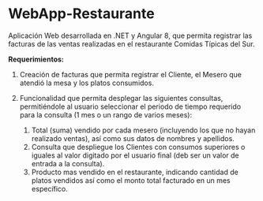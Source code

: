 # WebApp-Restaurante
Aplicación Web desarrollada en .NET y Angular 8, que permita registrar las facturas de las ventas realizadas en el restaurante Comidas Típicas del Sur.

**Requerimientos:**
1. Creación de facturas que permita registrar el Cliente, el Mesero que atendió la mesa y los platos consumidos.

2. Funcionalidad que permita desplegar las siguientes consultas, permitiéndole al usuario seleccionar el periodo de tiempo requerido para la consulta (1 mes o un
rango de varios meses):
     1. Total (suma) vendido por cada mesero (incluyendo los que no hayan realizado ventas), así como sus datos de nombres y apellidos.
     2. Consulta que despliegue los Clientes con consumos superiores o iguales al valor digitado por el usuario final (deb ser un valor de entrada a la consulta).
     3. Producto mas vendido en el restaurante, indicando cantidad de platos vendidos así como el monto total facturado en un mes específico.